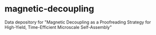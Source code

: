 # magnetic-decoupling
Data depository for "Magnetic Decoupling as a Proofreading Strategy for High-Yield, Time-Efficient Microscale Self-Assembly"
